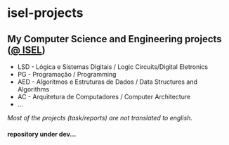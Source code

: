 # isel-projects
## My Computer Science and Engineering projects ([@ ISEL](https://www.isel.pt/))

* LSD - Lógica e Sistemas Digitais  /  Logic Circuits/Digital Eletronics
* PG - Programação  /  Programming
* AED - Algoritmos e Estruturas de Dados  /  Data Structures and Algorithms
* AC - Arquitetura de Computadores  /  Computer Architecture
* ... 

*Most of the projects (task/reports) are not translated to english.*
#### repository under dev...
